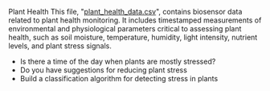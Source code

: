 Plant Health
This file, "[plant_health_data.csv](https://github.com/HackBio-Internship/2025_project_collection/blob/main/Python/Dataset/plant_health_data.csv)", contains biosensor data related to plant health monitoring. It includes timestamped measurements of environmental and physiological parameters critical to assessing plant health, such as soil moisture, temperature, humidity, light intensity, nutrient levels, and plant stress signals.
* Is there a time of the day when plants are mostly stressed?
* Do you have suggestions for reducing plant stress
* Build a classification algorithm for detecting stress in plants
